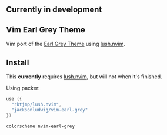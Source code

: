 ## Currently in development

## Vim Earl Grey Theme

Vim port of the [Earl Grey Theme](https://github.com/earl-grey-theme/earl-grey) using [lush.nvim](https://github.com/rktjmp/lush.nvim).

## Install

This **currently** requires [lush.nvim](https://github.com/rktjmp/lush.nvim), but will not when it's finished.

Using packer:

```lua
use ({
  "rktjmp/lush.nvim",
  "jacksonludwig/vim-earl-grey"
})
```

```vim
colorscheme nvim-earl-grey
```
